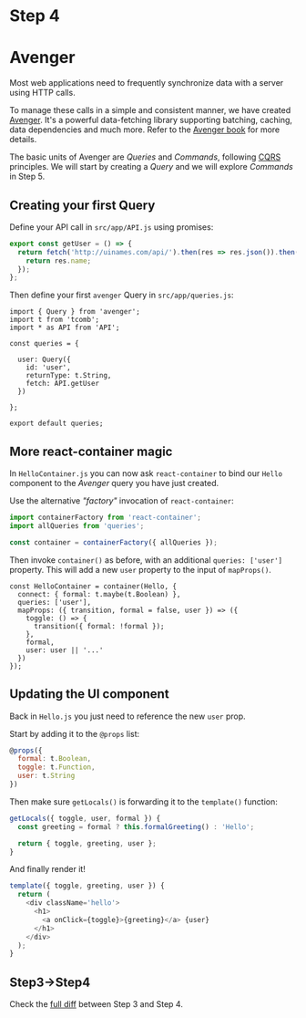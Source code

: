 # Step 4

# Avenger

Most web applications need to frequently synchronize data with a server using HTTP calls.

To manage these calls in a simple and consistent manner, we have created [Avenger](https://github.com/buildo/avenger). It's a powerful data-fetching library supporting batching, caching, data dependencies and much more. Refer to the [Avenger book](https://buildo.gitbooks.io/avenger/content/) for more details.

The basic units of Avenger are *Queries* and *Commands*, following [CQRS](https://en.wikipedia.org/wiki/Command%E2%80%93query_separation#Command_Query_Responsibility_Segregation) principles. We will start by creating a *Query* and we will explore *Commands* in Step 5.

## Creating your first Query

Define your API call in `src/app/API.js` using promises:

```js
export const getUser = () => {
  return fetch('http://uinames.com/api/').then(res => res.json()).then(res => {
    return res.name;
  });
};
```

Then define your first `avenger` Query in `src/app/queries.js`:

```
import { Query } from 'avenger';
import t from 'tcomb';
import * as API from 'API';

const queries = {

  user: Query({
    id: 'user',
    returnType: t.String,
    fetch: API.getUser
  })

};

export default queries;
```

## More react-container magic

In `HelloContainer.js` you can now ask `react-container` to bind our `Hello` component to the *Avenger* query you have just created.

Use the alternative _"factory"_ invocation of `react-container`:

```js
import containerFactory from 'react-container';
import allQueries from 'queries';

const container = containerFactory({ allQueries });
```

Then invoke `container()` as before, with an additional `queries: ['user']` property. This will add a new `user` property to the input of `mapProps()`.

```
const HelloContainer = container(Hello, {
  connect: { formal: t.maybe(t.Boolean) },
  queries: ['user'],
  mapProps: ({ transition, formal = false, user }) => ({
    toggle: () => {
      transition({ formal: !formal });
    },
    formal,
    user: user || '...'
  })
});
```

## Updating the UI component

Back in `Hello.js` you just need to reference the new `user` prop.

Start by adding it to the `@props` list:

```js
@props({
  formal: t.Boolean,
  toggle: t.Function,
  user: t.String
})
```

Then make sure `getLocals()` is forwarding it to the `template()` function:

```js
getLocals({ toggle, user, formal }) {
  const greeting = formal ? this.formalGreeting() : 'Hello';

  return { toggle, greeting, user };
}
```

And finally render it!

```js
template({ toggle, greeting, user }) {
  return (
    <div className='hello'>
      <h1>
        <a onClick={toggle}>{greeting}</a> {user}
      </h1>
    </div>
  );
}
```

## Step3->Step4

Check the [full diff](https://github.com/buildo/webseed/compare/tutorial-step3...tutorial-step4) between Step 3 and Step 4.
